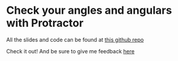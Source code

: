 # Check your angles and angulars with Protractor

All the slides and code can be found at [this github repo](https://github.com/willbuck/midwestjs-2015-protractor)

Check it out! And be sure to give me feedback [here](http://midwestjs.com/feedback)
